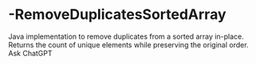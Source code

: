 # -RemoveDuplicatesSortedArray
Java implementation to remove duplicates from a sorted array in-place. Returns the count of unique elements while preserving the original order.          Ask ChatGPT
